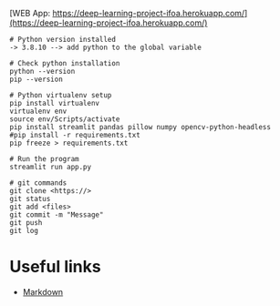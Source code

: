 

[WEB App: https://deep-learning-project-ifoa.herokuapp.com/](https://deep-learning-project-ifoa.herokuapp.com/)

```
# Python version installed
-> 3.8.10 --> add python to the global variable

# Check python installation
python --version
pip --version

# Python virtualenv setup
pip install virtualenv
virtualenv env
source env/Scripts/activate
pip install streamlit pandas pillow numpy opencv-python-headless
#pip install -r requirements.txt
pip freeze > requirements.txt

# Run the program
streamlit run app.py

# git commands
git clone <https://>
git status
git add <files>
git commit -m "Message"
git push
git log
```

# Useful links

* [Markdown](https://www.markdownguide.org/basic-syntax/)
